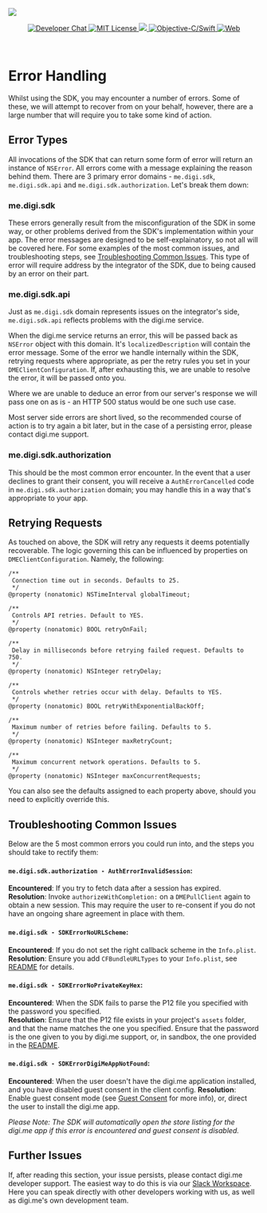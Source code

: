 ![](https://i.imgur.com/zAHoOwe.png)

<p align="center">
    <a href="https://digime-api.slack.com/">
        <img src="https://img.shields.io/badge/chat-slack-blueviolet.svg" alt="Developer Chat">
    </a>
    <a href="LICENSE">
        <img src="https://img.shields.io/badge/license-apache 2.0-blue.svg" alt="MIT License">
    </a>
    <a href="#">
    	<img src="https://img.shields.io/badge/build-passing-brightgreen.svg" 
    </a>
    <a href="https://swift.org">
        <img src="https://img.shields.io/badge/language-objectivec/swift-orange.svg" alt="Objective-C/Swift">
    </a>
    <a href="https://twitter.com/codevapor">
        <img src="https://img.shields.io/badge/web-digi.me-red.svg" alt="Web">
    </a>
</p>

<br>

# Error Handling

Whilst using the SDK, you may encounter a number of errors. Some of these, we will attempt to recover from on your behalf, however, there are a large number that will require you to take some kind of action.

## Error Types

All invocations of the SDK that can return some form of error will return an instance of `NSError`. All errors come with a message explaining the reason behind them. There are 3 primary error domains - `me.digi.sdk`, `me.digi.sdk.api` and `me.digi.sdk.authorization`. Let's break them down:

### me.digi.sdk

These errors generally result from the misconfiguration of the SDK in some way, or other problems derived from the SDK's implementation within your app. The error messages are designed to be self-explainatory, so not all will be covered here. For some examples of the most common issues, and troubleshooting steps, see [Troubleshooting Common Issues](#troubleshooting-common-issues). This type of error will require address by the integrator of the SDK, due to being caused by an error on their part.

### me.digi.sdk.api

Just as `me.digi.sdk` domain represents issues on the integrator's side, `me.digi.sdk.api` reflects problems with the digi.me service. 

When the digi.me service returns an error, this will be passed back as `NSError` object with this domain. It's `localizedDescription` will contain the error message. Some of the error we handle internally within the SDK, retrying requests where appropriate, as per the retry rules you set in your `DMEClientConfiguration`. If, after exhausting this, we are unable to resolve the error, it will be passed onto you.

Where we are unable to deduce an error from our server's response we will pass one on as is - an HTTP 500 status would be one such use case.

Most server side errors are short lived, so the recommended course of action is to try again a bit later, but in the case of a persisting error, please contact digi.me support.

### me.digi.sdk.authorization

This should be the most common error encounter. In the event that a user declines to grant their consent, you will receive a `AuthErrorCancelled` code in `me.digi.sdk.authorization` domain; you may handle this in a way that's appropriate to your app.

## Retrying Requests

As touched on above, the SDK will retry any requests it deems potentially recoverable. The logic governing this can be influenced by properties on `DMEClientConfiguration`. Namely, the following:

```objc
/**
 Connection time out in seconds. Defaults to 25.
 */
@property (nonatomic) NSTimeInterval globalTimeout;

/**
 Controls API retries. Default to YES.
 */
@property (nonatomic) BOOL retryOnFail;

/**
 Delay in milliseconds before retrying failed request. Defaults to 750.
 */
@property (nonatomic) NSInteger retryDelay;

/**
 Controls whether retries occur with delay. Defaults to YES.
 */
@property (nonatomic) BOOL retryWithExponentialBackOff;

/**
 Maximum number of retries before failing. Defaults to 5.
 */
@property (nonatomic) NSInteger maxRetryCount;

/**
 Maximum concurrent network operations. Defaults to 5.
 */
@property (nonatomic) NSInteger maxConcurrentRequests;
```
You can also see the defaults assigned to each property above, should you need to explicitly override this.

## Troubleshooting Common Issues

Below are the 5 most common errors you could run into, and the steps you should take to rectify them:

#### `me.digi.sdk.authorization - AuthErrorInvalidSession`:

**Encountered**: If you try to fetch data after a session has expired.<br>
**Resolution**: Invoke `authorizeWithCompletion:` on a `DMEPullClient` again to obtain a new session. This may require the user to re-consent if you do not have an ongoing share agreement in place with them.


#### `me.digi.sdk - SDKErrorNoURLScheme`:

**Encountered**: If you do not set the right callback scheme in the `Info.plist`.<br>
**Resolution**: Ensure you add `CFBundleURLTypes` to your `Info.plist`, see [README](../README.md) for details.

#### `me.digi.sdk - SDKErrorNoPrivateKeyHex`:
**Encountered**: When the SDK fails to parse the P12 file you specified with the password you specified.<br>
**Resolution**: Ensure that the P12 file exists in your project's `assets` folder, and that the name matches the one you specified. Ensure that the password is the one given to you by digi.me support, or, in sandbox, the one provided in the [README](../README.md).

#### `me.digi.sdk - SDKErrorDigiMeAppNotFound`:
**Encountered**: When the user doesn't have the digi.me application installed, and you have disabled guest consent in the client config.
**Resolution**: Enable guest consent mode (see [Guest Consent](Guest%20Consent.md) for more info), or, direct the user to install the digi.me app.

*Please Note: The SDK will automatically open the store listing for the digi.me app if this error is encountered and guest consent is disabled.*

## Further Issues

If, after reading this section, your issue persists, please contact digi.me developer support. The easiest way to do this is via our [Slack Workspace](https://digime-api.slack.com/). Here you can speak directly with other developers working with us, as well as digi.me's own development team.